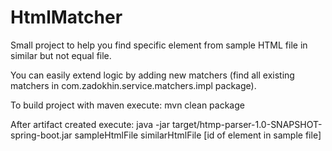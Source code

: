 # HtmlMatcher

Small project to help you find specific element from sample HTML file in similar but not equal file.

You can easily extend logic by adding new matchers (find all existing matchers in com.zadokhin.service.matchers.impl package).

To build project with maven execute:
mvn clean package

After artifact created execute:
java -jar target/htmp-parser-1.0-SNAPSHOT-spring-boot.jar sampleHtmlFile similarHtmlFile [id of element in sample file]
